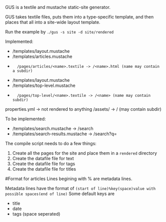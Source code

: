 GUS is a textile and mustache static-site generator.

GUS takes textile files, puts them into a type-specific template, and then places that all into a site-wide layout template.

Run the example by `./gus -s site -d site/rendered`

Implemented:

* /templates/layout.mustache
* 	/templates/articles.mustache
* 		/pages/articles/<name>.textile -> /<name>.html (name may contain a subdir)
* /templates/layout.mustache
* 	/templates/top-level.mustache
* 		/pages/top-level/<name>.textile -> /<name> (name may contain subdir)
properties.yml -> not rendered to anything
/assets/<name> -> /<name> (may contain subdir)

To be implemented:

* /templates/search.mustache -> /search
* /templates/search-results.mustache -> /search?q=<query>

The compile script needs to do a few things:

1. Create all the pages for the site and place them in a `rendered` directory
1. Create the datafile file for text
1. Create the datafile file for tags
1. Create the datafile file for titles

#Format for articles
Lines begining with % are metadata lines.

Metadata lines have the format of
`(start of line)%key(space)value with possible spaces(end of line)`
Some default keys are

* title
* date
* tags (space seperated)
